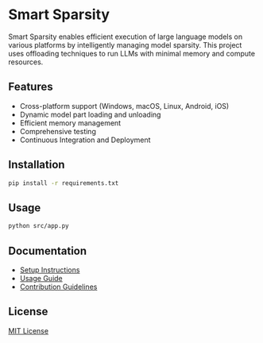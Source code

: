 # Smart Sparsity

Smart Sparsity enables efficient execution of large language models on various platforms by intelligently managing model sparsity. This project uses offloading techniques to run LLMs with minimal memory and compute resources.

## Features
- Cross-platform support (Windows, macOS, Linux, Android, iOS)
- Dynamic model part loading and unloading
- Efficient memory management
- Comprehensive testing
- Continuous Integration and Deployment

## Installation
```bash
pip install -r requirements.txt
```

## Usage
```bash
python src/app.py
```

## Documentation
- [Setup Instructions](docs/setup.md)
- [Usage Guide](docs/usage.md)
- [Contribution Guidelines](docs/contribution.md)

## License
[MIT License](LICENSE)